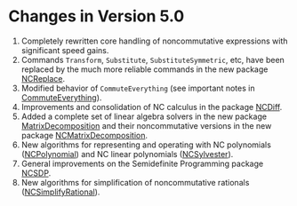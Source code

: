 # Changes in Version 5.0

1. Completely rewritten core handling of noncommutative expressions
   with significant speed gains.
2. Commands `Transform`, `Substitute`, `SubstituteSymmetric`, etc,
   have been replaced by the much more reliable commands in the new
   package [NCReplace](#PackageNCReplace).
3. Modified behavior of `CommuteEverything` (see important notes in
   [CommuteEverything](#CommuteEverything)).
4. Improvements and consolidation of NC calculus in the package
   [NCDiff](#PackageNCDiff).
5. Added a complete set of linear algebra solvers in the new package
   [MatrixDecomposition](#PackageMatrixDecomposition) and their
   noncommutative versions in the new package
   [NCMatrixDecomposition](#PackageNCMatrixDecomposition).
6. New algorithms for representing and operating with NC polynomials
   ([NCPolynomial](#PackageNCPolynomial)) and NC linear polynomials
   ([NCSylvester](#PackageNCSylvester)).
7. General improvements on the Semidefinite Programming package
   [NCSDP](#PackageNCSDP).
8. New algorithms for simplification of noncommutative rationals
   ([NCSimplifyRational](#PackageNCSylvester)).
